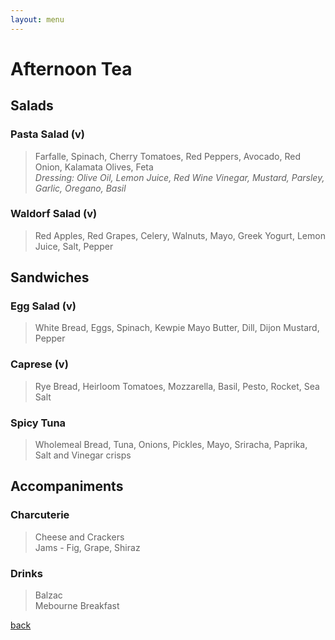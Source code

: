 ```yaml
---
layout: menu
---
```


# Afternoon Tea

## Salads

### Pasta Salad (v)
> Farfalle, Spinach, Cherry Tomatoes, Red Peppers, Avocado, Red Onion, Kalamata Olives, Feta  
_Dressing: Olive Oil, Lemon Juice, Red Wine Vinegar, Mustard, Parsley, Garlic, Oregano, Basil_

### Waldorf Salad (v)
> Red Apples, Red Grapes, Celery, Walnuts, Mayo, Greek Yogurt, Lemon Juice, Salt, Pepper

## Sandwiches

### Egg Salad (v)
> White Bread, Eggs, Spinach, Kewpie Mayo Butter, Dill, Dijon Mustard, Pepper

### Caprese (v)
> Rye Bread, Heirloom Tomatoes, Mozzarella, Basil, Pesto, Rocket, Sea Salt

### Spicy Tuna
> Wholemeal Bread, Tuna, Onions, Pickles, Mayo, Sriracha, Paprika, Salt and Vinegar crisps

## Accompaniments

### Charcuterie

> Cheese and Crackers   
Jams - Fig, Grape, Shiraz

### Drinks

>Balzac  
Mebourne Breakfast


[back](../)
